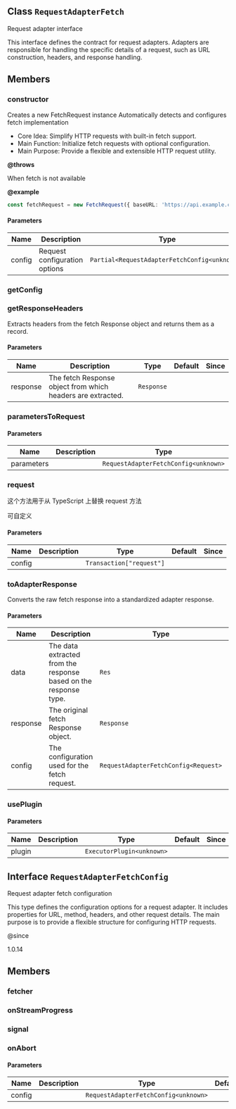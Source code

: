 ## Class `RequestAdapterFetch`
Request adapter interface

This interface defines the contract for request adapters.
Adapters are responsible for handling the specific details of a request,
such as URL construction, headers, and response handling.


## Members

### constructor
Creates a new FetchRequest instance
Automatically detects and configures fetch implementation

- Core Idea: Simplify HTTP requests with built-in fetch support.
- Main Function: Initialize fetch requests with optional configuration.
- Main Purpose: Provide a flexible and extensible HTTP request utility.

**@throws** 

When fetch is not available

**@example** 

```typescript
const fetchRequest = new FetchRequest({ baseURL: 'https://api.example.com' });
```


#### Parameters
| Name | Description | Type | Default | Since |
|------|------|---------|-------|------------|
|  config  | Request configuration options | `Partial<RequestAdapterFetchConfig<unknown>>` | {} |  |


### getConfig




### getResponseHeaders
Extracts headers from the fetch Response object and returns them as a record.


#### Parameters
| Name | Description | Type | Default | Since |
|------|------|---------|-------|------------|
|  response  | The fetch Response object from which headers are extracted. | `Response` |  |  |


### parametersToRequest


#### Parameters
| Name | Description | Type | Default | Since |
|------|------|---------|-------|------------|
|  parameters  |  | `RequestAdapterFetchConfig<unknown>` |  |  |


### request
这个方法用于从 TypeScript 上替换 request 方法

可自定义


#### Parameters
| Name | Description | Type | Default | Since |
|------|------|---------|-------|------------|
|  config  |  | `Transaction["request"]` |  |  |


### toAdapterResponse
Converts the raw fetch response into a standardized adapter response.


#### Parameters
| Name | Description | Type | Default | Since |
|------|------|---------|-------|------------|
|  data  | The data extracted from the response based on the response type. | `Res` |  |  |
|  response  | The original fetch Response object. | `Response` |  |  |
|  config  | The configuration used for the fetch request. | `RequestAdapterFetchConfig<Request>` |  |  |


### usePlugin


#### Parameters
| Name | Description | Type | Default | Since |
|------|------|---------|-------|------------|
|  plugin  |  | `ExecutorPlugin<unknown>` |  |  |


## Interface `RequestAdapterFetchConfig`
Request adapter fetch configuration

This type defines the configuration options for a request adapter.
It includes properties for URL, method, headers, and other request details.
The main purpose is to provide a flexible structure for configuring HTTP requests.

@since 

1.0.14


## Members

### fetcher




### onStreamProgress




### signal




### onAbort


#### Parameters
| Name | Description | Type | Default | Since |
|------|------|---------|-------|------------|
|  config  |  | `RequestAdapterFetchConfig<unknown>` |  |  |

